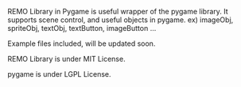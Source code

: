 REMO Library in Pygame is useful wrapper of the pygame library.
It supports scene control, and useful objects in pygame.
ex) imageObj, spriteObj, textObj, textButton, imageButton ...

Example files included, will be updated soon.
 
REMO Library is under MIT License.

pygame is under LGPL License.
